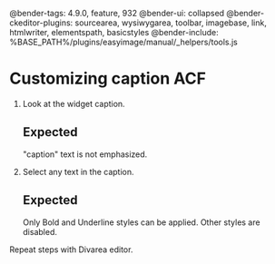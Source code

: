 @bender-tags: 4.9.0, feature, 932
@bender-ui: collapsed
@bender-ckeditor-plugins: sourcearea, wysiwygarea, toolbar, imagebase, link, htmlwriter, elementspath, basicstyles
@bender-include: %BASE_PATH%/plugins/easyimage/manual/_helpers/tools.js

# Customizing caption ACF

1. Look at the widget caption.

	## Expected

	"caption" text is not emphasized.

1. Select any text in the caption.

	## Expected

	Only Bold and Underline styles can be applied. Other styles are disabled.

Repeat steps with Divarea editor.
